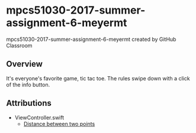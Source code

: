 # mpcs51030-2017-summer-assignment-6-meyermt
mpcs51030-2017-summer-assignment-6-meyermt created by GitHub Classroom

## Overview

It's everyone's favorite game, tic tac toe. The rules swipe down with a click of the info button.

## Attributions

* ViewController.swift
  * [Distance between two points](https://stackoverflow.com/questions/1906511/how-to-find-the-distance-between-two-cg-points)
